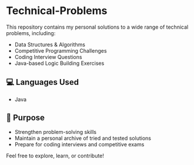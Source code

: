 # Technical-Problems
This repository contains my personal solutions to a wide range of technical problems, including:

- Data Structures & Algorithms
- Competitive Programming Challenges
- Coding Interview Questions
- Java-based Logic Building Exercises

## 💻 Languages Used
- Java

## 📌 Purpose
- Strengthen problem-solving skills
- Maintain a personal archive of tried and tested solutions
- Prepare for coding interviews and competitive exams

Feel free to explore, learn, or contribute!
